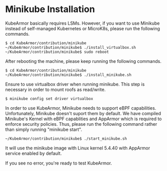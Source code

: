 # Minikube Installation

KubeArmor basically requires LSMs. However, if you want to use Minikube instead of self-managed Kubernetes or MicroK8s, please run the following commands.

```text
$ cd KubeArmor/contribution/minikube
~/KubeArmor/contribution/minikube$ ./install_virtualbox.sh
~/KubeArmor/contribution/minikube$ sudo reboot
```

After rebooting the machine, please keep running the following commands.

```text
$ cd KubeArmor/contribution/minikube
~/KubeArmor/contribution/minikube$ ./install_minikube.sh
```

Ensure to use virtualbox driver when running minikube. This step is necessary in order to mount roofs as read/write.

```text
$ minikube config set driver virtualbox
```

In order to use KubeArmor, Minikube needs to support eBPF capabilities. Unfortunately, Minikube doesn't suport them by default. We have compiled Minikube's Kernel with eBPF capablities and AppArmor which is required to enforce security policies. Thus, please run the following command rather than simply running "minikube start".

```text
~/KubeArmor/contribution/minikube$ ./start_minikube.sh
```

It will use the minikube image with Linux kernel 5.4.40 with AppArmor service enabled by default.

If you see no error, you're ready to test KubeArmor.
